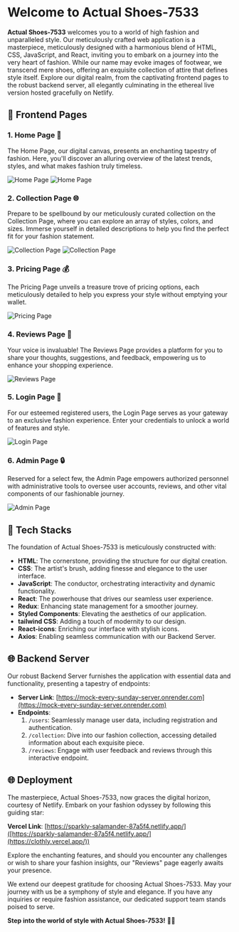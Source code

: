 # Welcome to Actual Shoes-7533

**Actual Shoes-7533** welcomes you to a world of high fashion and unparalleled style. Our meticulously crafted web application is a masterpiece, meticulously designed with a harmonious blend of HTML, CSS, JavaScript, and React, inviting you to embark on a journey into the very heart of fashion. While our name may evoke images of footwear, we transcend mere shoes, offering an exquisite collection of attire that defines style itself. Explore our digital realm, from the captivating frontend pages to the robust backend server, all elegantly culminating in the ethereal live version hosted gracefully on Netlify.

## 🌟 Frontend Pages

### 1. Home Page 🏡
The Home Page, our digital canvas, presents an enchanting tapestry of fashion. Here, you'll discover an alluring overview of the latest trends, styles, and what makes fashion truly timeless.

![Home Page](screens/home01.jpg)
![Home Page](screens/home02.png)

### 2. Collection Page 🌐
Prepare to be spellbound by our meticulously curated collection on the Collection Page, where you can explore an array of styles, colors, and sizes. Immerse yourself in detailed descriptions to help you find the perfect fit for your fashion statement.

![Collection Page](screens/collection1.png)
![Collection Page](screens/collection2.png)

### 3. Pricing Page 💰
The Pricing Page unveils a treasure trove of pricing options, each meticulously detailed to help you express your style without emptying your wallet.

![Pricing Page](screens/pricing.png)

### 4. Reviews Page 💬
Your voice is invaluable! The Reviews Page provides a platform for you to share your thoughts, suggestions, and feedback, empowering us to enhance your shopping experience.

![Reviews Page](screens/reviews.png)

### 5. Login Page 🔐
For our esteemed registered users, the Login Page serves as your gateway to an exclusive fashion experience. Enter your credentials to unlock a world of features and style.

![Login Page](screens/login.png)

### 6. Admin Page 🔒
Reserved for a select few, the Admin Page empowers authorized personnel with administrative tools to oversee user accounts, reviews, and other vital components of our fashionable journey.

![Admin Page](screens/admin.png)

## 🚀 Tech Stacks

The foundation of Actual Shoes-7533 is meticulously constructed with:

- **HTML**: The cornerstone, providing the structure for our digital creation.
- **CSS**: The artist's brush, adding finesse and elegance to the user interface.
- **JavaScript**: The conductor, orchestrating interactivity and dynamic functionality.
- **React**: The powerhouse that drives our seamless user experience.
- **Redux**: Enhancing state management for a smoother journey.
- **Styled Components**: Elevating the aesthetics of our application.
- **tailwind CSS**: Adding a touch of modernity to our design.
- **React-icons**: Enriching our interface with stylish icons.
- **Axios**: Enabling seamless communication with our Backend Server.

## 🌐 Backend Server

Our robust Backend Server furnishes the application with essential data and functionality, presenting a tapestry of endpoints:

- **Server Link**: [https://mock-every-sunday-server.onrender.com](https://mock-every-sunday-server.onrender.com)
- **Endpoints**:
  1. `/users`: Seamlessly manage user data, including registration and authentication.
  2. `/collection`: Dive into our fashion collection, accessing detailed information about each exquisite piece.
  3. `/reviews`: Engage with user feedback and reviews through this interactive endpoint.

## 🌐 Deployment

The masterpiece, Actual Shoes-7533, now graces the digital horizon, courtesy of Netlify. Embark on your fashion odyssey by following this guiding star:

**Vercel Link**: [https://sparkly-salamander-87a5f4.netlify.app/]([https://sparkly-salamander-87a5f4.netlify.app/](https://clothly.vercel.app/))

Explore the enchanting features, and should you encounter any challenges or wish to share your fashion insights, our "Reviews" page eagerly awaits your presence.

We extend our deepest gratitude for choosing Actual Shoes-7533. May your journey with us be a symphony of style and elegance. If you have any inquiries or require fashion assistance, our dedicated support team stands poised to serve.

**Step into the world of style with Actual Shoes-7533!** 👗🌉
